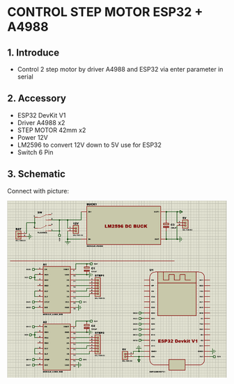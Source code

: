 # CONTROL STEP MOTOR ESP32 + A4988 

## 1. Introduce
- Control 2 step motor by driver A4988 and ESP32 via enter parameter in serial

## 2. Accessory
- ESP32 DevKit V1
- Driver A4988 x2
- STEP MOTOR 42mm x2
- Power 12V
- LM2596 to convert 12V down to 5V use for ESP32
- Switch 6 Pin

## 3. Schematic
Connect with picture:

![Schematic](images/Schematic.png)

